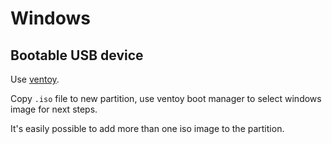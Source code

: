 # Windows

## Bootable USB device

Use [ventoy](https://ventoy.net/).

Copy `.iso` file to new partition, use ventoy boot manager to select windows image for next steps.

It's easily possible to add more than one iso image to the partition.
